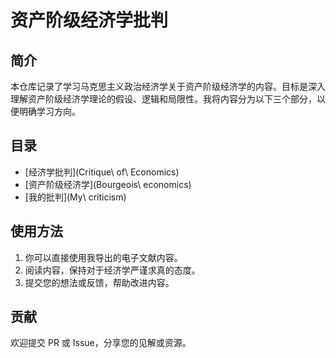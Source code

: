 # 资产阶级经济学批判
## 简介
本仓库记录了学习马克思主义政治经济学关于资产阶级经济学的内容。目标是深入理解资产阶级经济学理论的假设、逻辑和局限性。我将内容分为以下三个部分，以便明确学习方向。

## 目录
- [经济学批判](Critique\ of\ Economics)
- [资产阶级经济学](Bourgeois\ economics)
- [我的批判](My\ criticism)

## 使用方法
1. 你可以直接使用我导出的电子文献内容。
2. 阅读内容，保持对于经济学严谨求真的态度。
3. 提交您的想法或反馈，帮助改进内容。

## 贡献
欢迎提交 PR 或 Issue，分享您的见解或资源。

